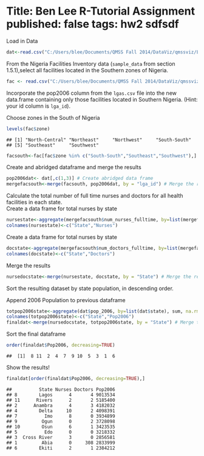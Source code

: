 Title: Ben Lee R-Tutorial Assignment
published: false
tags: hw2 sdfsdf
========================================================
Load in Data

```r
dat<-read.csv("C:/Users/blee/Documents/QMSS Fall 2014/DataViz/qmssviz/Lab1/lgas.csv",header = TRUE)
```



From the Nigeria Facilities Inventory data (`sample_data` from section 1.5.1),select all facilities located in the Southern zones of Nigeria.  


```r
fac <- read.csv("C:/Users/blee/Documents/QMSS Fall 2014/DataViz/qmssviz/Lab1/sample_health_facilities.csv", header=TRUE)
```

Incorporate the pop2006 column from the `lgas.csv` file into the new data.frame containing only those facilities located in Southern Nigeria. (Hint: your id column is `lga_id`). 

Choose zones in the South of Nigeria

```r
levels(fac$zone)
```

```
## [1] "North-Central" "Northeast"     "Northwest"     "South-South"  
## [5] "Southeast"     "Southwest"
```

```r
facsouth<-fac[fac$zone %in% c("South-South","Southeast","Southwest"),]
```
Create and abridged dataframe and merge the results

```r
pop2006dat<- dat[,c(1,3)] # Create abridged data frame
mergefacsouth<-merge(facsouth, pop2006dat, by = "lga_id") # Merge the results
```

Calculate the total number of full time nurses and doctors for all health facilities in each state.  
Create a data frame for total nurses by state

```r
nursestate<-aggregate(mergefacsouth$num_nurses_fulltime, by=list(mergefacsouth$state), sum, na.rm=TRUE)
colnames(nursestate)<-c("State","Nurses")
```

Create a data frame for total nurses by state

```r
docstate<-aggregate(mergefacsouth$num_doctors_fulltime, by=list(mergefacsouth$state), sum, na.rm=TRUE)
colnames(docstate)<-c("State","Doctors")
```
Merge the results

```r
nursedocstate<-merge(nursestate, docstate, by = "State") # Merge the results
```


Sort the resulting dataset by state population, in descending order.  

Append 2006 Population to previous dataframe

```r
totpop2006state<-aggregate(dat$pop_2006, by=list(dat$state), sum, na.rm=TRUE)
colnames(totpop2006state)<-c("State","Pop2006")
finaldat<-merge(nursedocstate, totpop2006state, by = "State") # Merge the results
```

Sort the final dataframe

```r
order(finaldat$Pop2006, decreasing=TRUE)
```

```
##  [1]  8 11  2  4  7  9 10  5  3  1  6
```

Show the results!  

```r
finaldat[order(finaldat$Pop2006, decreasing=TRUE),]
```

```
##          State Nurses Doctors Pop2006
## 8        Lagos      4       4 9013534
## 11      Rivers      2       2 5185400
## 2      Anambra      4       3 4182032
## 4        Delta     10       2 4098391
## 7          Imo      8       0 3934899
## 9         Ogun      0       2 3728098
## 10        Osun      6       1 3423535
## 5          Edo      0       0 3218332
## 3  Cross River      3       0 2856581
## 1         Abia      0     308 2833999
## 6        Ekiti      2       1 2384212
```
